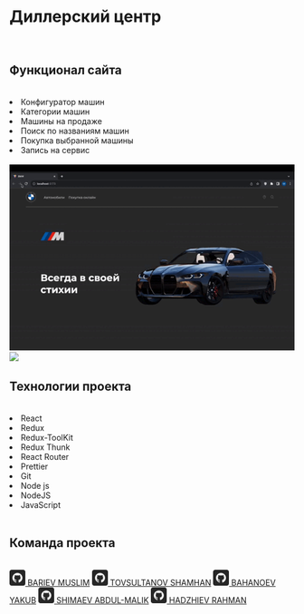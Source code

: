 <h1>Диллерский центр</h1>
<br>

<h2>Функционал сайта</h2>
<br>
<li>Конфигуратор машин</li>
<li>Категории машин</li>
<li>Машины на продаже</li>
<li>Поиск по названиям машин</li>
<li>Покупка выбранной машины</li>
<li>Запись на сервис</li>
<br>

<img src='main.gif'>

<img src='konfigurator.gif'>

<h2>Технологии проекта</h2>
<br>
<li>React</li>
<li>Redux</li>
<li>Redux-ToolKit</li>
<li>Redux Thunk</li>
<li>React Router</li>
<li>Prettier</li>
<li>Git</li>
<li>Node js</li>
<li>NodeJS</li>
<li>JavaScript</li>
<br>

<h2>Команда проекта</h2>
<br>
<a align="center" textDecoration='none' color='#fff' href="https://github.com/mus1im03"><img width='28px' height='28px' src='./src/assets/img/3291667 (1).png'/> BARIEV MUSLIM</a>
<a align='center' textDecoration='none' color='#fff' href="https://github.com/ltovsultanovl"><img width='28px' height='28px' src='./src/assets/img/3291667 (1).png'/> TOVSULTANOV SHAMHAN</a>
<a align="center" textDecoration='none' color='#fff' href="https://github.com/YacubB"><img width='28px' height='28px' src='./src/assets/img/3291667 (1).png'/> BAHANOEV YAKUB</a>
<a align="center" textDecoration='none' color='#fff' href="https://github.com/Halifat77"><img width='28px' height='28px' src='./src/assets/img/3291667 (1).png'/> SHIMAEV ABDUL-MALIK</a>
<a align="center" textDecoration='none' color='#fff' href="https://github.com/Rahman095"><img width='28px' height='28px' src='./src/assets/img/3291667 (1).png'/> HADZHIEV RAHMAN</a>
